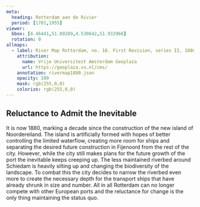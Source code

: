 ```yaml
---
meta:
  heading: Rotterdam aan de Rivier
  period: [1701,1955]
viewer:
  bbox: [4.46441,51.89289,4.530642,51.932966]
  rotation: 0
allmaps:
  - label: River Map Rotterdam, no. 18. First Revision, series II, 1880. 925 x 625 mm, scale 1:10,000. Trésor Collection, TU Delft Library.
    attribution:
      name: Vrije Universiteit Amsterdam Geoplaza
      url: https://geoplaza.vu.nl/cms/
    annotation: rivermap1880.json
    opacity: 100
    mask: rgb(255,0,0)
    colorize: rgb(255,0,0)
---
```

## Reluctance to Admit the Inevitable

It is now 1880, marking a decade since the construction of the new island of Noordereiland. The island is artificially formed with hopes of better controlling the limited waterflow, creating more room for ships and separating the desired future construction in Fijenoord from the rest of the city. However, while the city still makes plans for the future growth of the port the inevitable keeps creeping up. The less maintained riverbed around Schiedam is heavily silting up and changing the biodiversity of the landscape. To combat this the city decides to narrow the riverbed even more to create the necessary depth for the transport ships that have already shrunk in size and number. All in all Rotterdam can no longer compete with other European ports and the reluctance for change is the only thing maintaining the status quo.  
